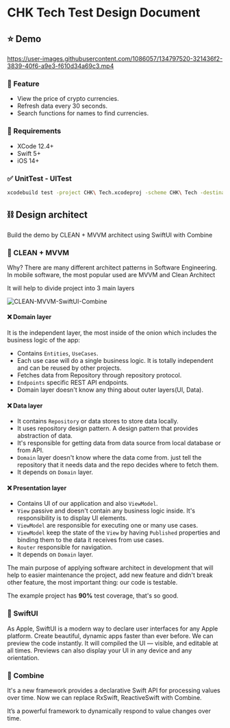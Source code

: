 # CHK Tech Test Design Document

## ⭐ Demo

https://user-images.githubusercontent.com/1086057/134797520-321436f2-3839-40f6-a9e3-f610d34a69c3.mp4

### :apple: Feature

- View the price of crypto currencies.
- Refresh data every 30 seconds.
- Search functions for names to find currencies.

### :red_car: Requirements

- XCode 12.4+
- Swift 5+
- iOS 14+

### ✅ UnitTest - UITest

```bash
xcodebuild test -project CHK\ Tech.xcodeproj -scheme CHK\ Tech -destination 'platform=iOS Simulator,name=iPhone 12 Pro Max,OS=14.4'
```

## ⛓ Design architect

Build the demo by CLEAN + MVVM architect using SwiftUI with Combine

### 🥇 CLEAN + MVVM

Why?
There are many different architect patterns in Software Engineering. In mobile software, the most popular used are MVVM and Clean Architect

It will help to divide project into 3 main layers

![CLEAN-MVVM-SwiftUI-Combine](https://user-images.githubusercontent.com/1086057/134799312-4cbb641f-25ca-4346-94d7-945043ec127e.png)

#### ❌ Domain layer

It is the independent layer, the most inside of the onion which includes the business logic of the app:

- Contains `Entities`, `UseCases`.
- Each use case will do a single business logic.
It is totally independent and can be reused by other projects.
- Fetches data from Repository through repository protocol.
- `Endpoints` specific REST API endpoints.
- Domain layer doesn't know any thing about outer layers(UI, Data).

#### ❌ Data layer

- It contains `Repository` or data stores to store data locally.
- It uses repository design pattern. A design pattern that provides abstraction of data.
- It's responsible for getting data from data source from local database or from API.
- `Domain` layer doesn't know where the data come from. just tell the repository that it needs data and the repo decides where to fetch them.
- It depends on `Domain` layer.

#### ❌ Presentation layer

- Contains UI of our application and also `ViewModel`.
- `View` passive and doesn't contain any business logic inside. It's responsibility is to display UI elements.
- `ViewModel` are responsible for executing one or many use cases.
- `ViewModel` keep the state of the `View` by having `Published` properties and binding them to the data it receives from use cases.
- `Router` responsible for navigation.
- It depends on `Domain` layer.

The main purpose of applying software architect in development that will help to easier maintenance the project, add new feature and didn't break other feature, the most important thing: our code is testable.

The example project has **90%** test coverage, that's so good.

### 🥈 SwiftUI

As Apple, SwiftUI is a modern way to declare user interfaces for any Apple platform. Create beautiful, dynamic apps faster than ever before.
We can preview the code instantly. It will compiled the UI — visible, and editable at all times. Previews can also display your UI in any device and any orientation.

### 🥉 Combine

It's a new framework provides a declarative Swift API for processing values over time. Now we can replace RxSwift, ReactiveSwift with Combine.

It’s a powerful framework to dynamically respond to value changes over time.
